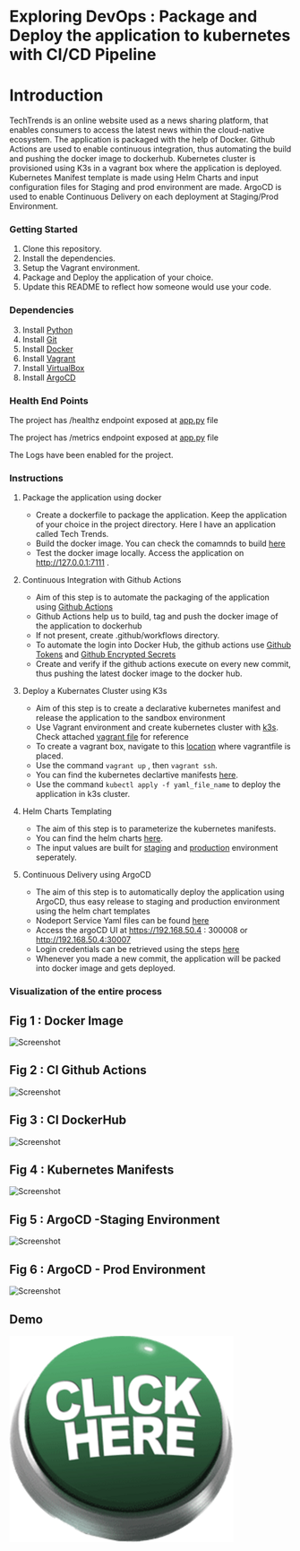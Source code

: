 # Exploring DevOps :  Package and Deploy the application  to kubernetes with CI/CD Pipeline

# Introduction

TechTrends is an online website used as a news sharing platform, that enables consumers to access the latest news within the cloud-native ecosystem.  The application is  packaged  with the help of Docker. Github Actions are used to enable continuous integration, thus automating the build and pushing  the docker image to dockerhub. Kubernetes cluster is provisioned using K3s in a vagrant box where the application is deployed. Kubernetes Manifest template is made using Helm Charts and input configuration files for Staging and prod environment are made. ArgoCD is used to enable Continuous Delivery on each deployment at Staging/Prod Environment. 


### Getting Started
1. Clone this repository.
2. Install the dependencies.
3. Setup the Vagrant environment.
4. Package and Deploy the application of your choice.
5. Update this README to reflect how someone would use your code.


### Dependencies
3. Install [Python](https://www.python.org/downloads/)
4. Install [Git](https://git-scm.com/downloads)
5. Install [Docker](https://docs.docker.com/get-docker/)
6. Install [Vagrant](https://www.vagrantup.com/downloads)
7. Install [VirtualBox](https://www.virtualbox.org/wiki/Downloads)
8. Install [ArgoCD](https://argoproj.github.io/argo-cd/getting_started/#1-install-argo-cd)


### Health End Points

The project has /healthz endpoint exposed at [app.py](https://github.com/arunprakashpj/TechTrends/blob/main/techtrends/app.py) file

The project has /metrics endpoint exposed at [app.py](https://github.com/arunprakashpj/TechTrends/blob/main/techtrends/app.py) file

The Logs have been enabled for the project.


### Instructions

1. Package the application using docker
    - Create a dockerfile to package the application. Keep the application of your choice in the project directory. Here I have an application called Tech Trends.
    - Build the docker image. You can check the comamnds to build [here](https://github.com/arunprakashpj/TechTrends/blob/main/docker_commands) 
    - Test the docker image locally. Access the application on http://127.0.0.1:7111 . 

2. Continuous Integration with Github Actions
    - Aim of this step is to automate the packaging of the application using [Github Actions](https://github.com/marketplace/actions/build-and-push-docker-images)
    - Github Actions help us to build, tag and push the docker image of the application to dockerhub
    - If not present, create .github/workflows directory. 
    - To automate the login into Docker Hub, the github actions use [Github Tokens](https://www.docker.com/blog/docker-hub-new-personal-access-tokens/) and [Github Encrypted Secrets](https://docs.github.com/en/actions/reference/encrypted-secrets)
    - Create and verify if the github actions execute on every new commit, thus pushing the latest docker image to the docker hub.
  
  3. Deploy a Kubernates Cluster using K3s
     - Aim of this step is to create a declarative kubernetes manifest and release the application to the sandbox environment
     - Use Vagrant environment and create kubernetes cluster with [k3s](https://k3s.io/). Check attached [vagrant file](https://github.com/arunprakashpj/TechTrends/blob/main/Vagrantfile) for reference
     - To create a vagrant box, navigate to this [location](https://github.com/arunprakashpj/TechTrends/blob/main/Vagrantfile)  where vagrantfile is placed.
     - Use the command ``vagrant up`` , then ``vagrant ssh``.
     - You can find the kubernetes declartive manifests [here](https://github.com/arunprakashpj/TechTrends/tree/main/kubernetes).
     - Use the command ``kubectl apply -f yaml_file_name`` to deploy the application in k3s cluster.
  
  4. Helm Charts Templating
     - The aim of this step is to parameterize the kubernetes manifests.
     - You can find the helm charts  [here](https://github.com/arunprakashpj/TechTrends/tree/main/helm).
     - The input values are built for [staging](https://github.com/arunprakashpj/TechTrends/tree/main/helm) and [production](https://github.com/arunprakashpj/TechTrends/tree/main/helm) environment seperately.
   
   5. Continuous Delivery using ArgoCD
       - The aim of this step is to automatically deploy the application using ArgoCD, thus easy release to staging and production environment using the helm chart templates
       - Nodeport Service Yaml files can be found [here](https://github.com/arunprakashpj/TechTrends/tree/main/argocd)
       - Access the argoCD UI at https://192.168.50.4 : 300008 or http://192.168.50.4:30007
       - Login credentials can be retrieved using the steps [here](https://argoproj.github.io/argo-cd/getting_started/#4-login-using-the-cli)
       - Whenever you made a new commit, the application will be packed into docker image and gets deployed.
    
  ###  Visualization of the entire process
  
  ## Fig 1 : Docker Image  
  ![Screenshot](https://github.com/arunprakashpj/TechTrends/blob/main/screenshots/docker-run-local.PNG)
 
  ## Fig 2 : CI Github Actions
  ![Screenshot](https://github.com/arunprakashpj/TechTrends/blob/main/screenshots/ci-github-actions.PNG)
  
  ## Fig 3 : CI DockerHub
  ![Screenshot](https://github.com/arunprakashpj/TechTrends/blob/main/screenshots/ci-dockerhub.PNG)
  
  ## Fig 4 : Kubernetes Manifests
  ![Screenshot](https://github.com/arunprakashpj/TechTrends/blob/main/screenshots/kubernetes-declarative-manifests.PNG)
  
  ## Fig 5 : ArgoCD -Staging Environment
  ![Screenshot](https://github.com/arunprakashpj/TechTrends/blob/main/screenshots/argocd-techtrends-stag.PNG)
  
  ## Fig 6 : ArgoCD - Prod Environment
  ![Screenshot](https://github.com/arunprakashpj/TechTrends/blob/main/screenshots/argocd-techtrends-prod.PNG)
  
  
## Demo 

[![Demo](https://github.com/arunprakashpj/Deploying-CICD-Pipeline-in-Azure/blob/main/Screenshots/clickhere.png)](https://youtu.be/krERbEe88GA)

